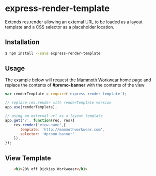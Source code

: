 # express-render-template

Extends res.render allowing an external URL to be loaded as a layout template and a CSS selector as a placeholder location.

## Installation

```bash
$ npm install --save express-render-template
```

## Usage

The example below will request the [Mammoth Workwear](http://mammothworkwear.com) home page and replace the contents of **#promo-banner** with the contents of the view

```js
var renderTemplate = require('express-render-template');

// replace res.render with renderTemplate version
app.use(renderTemplate);

// using an external url as a layout template
app.get('/', function(req, res){
    res.render('view-name',{
       template: 'http://mammothworkwear.com',
       selector: '#promo-banner'
    });
});
```

## View Template

```html
    <h1>20% off Dickies Workweaar</h1>
```